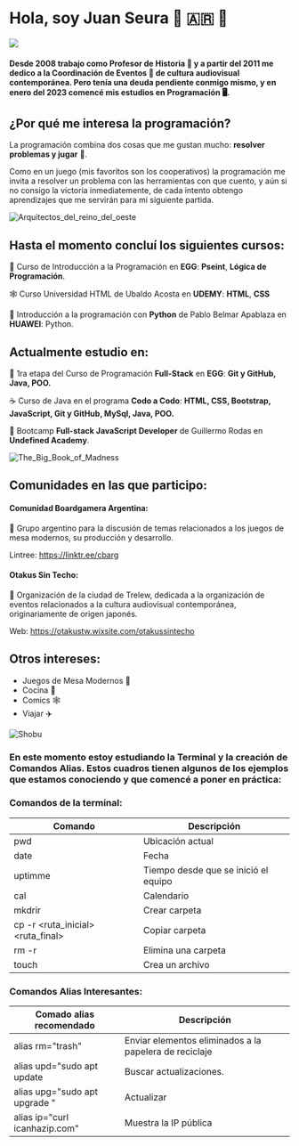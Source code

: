 # Hola, soy Juan Seura 🏫 🇦🇷 🎲 

![](https://cf.geekdo-images.com/tH-dDVwlz_WhE4jMi8yNTg__imagepagezoom/img/re8ey3wdQzGqT7Wyvw6uwEkewA4=/fit-in/1200x900/filters:no_upscale():strip_icc()/pic7379384.png)
#### Desde 2008 trabajo como **Profesor de Historia** 🏫 y a partir del 2011 me dedico a la **Coordinación de Eventos** 🥳 de cultura audiovisual contemporánea. Pero tenía una deuda pendiente conmigo mismo, y en enero del 2023 comencé mis estudios en **Programación** 🖥️. 

## ¿Por qué me interesa la programación? 
La programación combina dos cosas que me gustan mucho: **resolver problemas y jugar** 🎲. 

Como en un juego (mis favoritos son los cooperativos) la programación me invita a resolver un problema con las herramientas con que cuento, y aún si no consigo la victoria inmediatemente, de cada intento obtengo aprendizajes que me servirán para mi siguiente partida. 

![Arquitectos_del_reino_del_oeste](https://cf.geekdo-images.com/Gedf_SM_LDWGvQ_nf1zP1g__imagepage/img/hlirbHQwHFDc6yoBW7ChONldLao=/fit-in/900x600/filters:no_upscale():strip_icc()/pic7378369.png?auto=format&fit=clip&q=40&w=100) 

## Hasta el momento concluí los siguientes cursos: 

🥚 Curso de Introducción a la Programación en **EGG**: **Pseint**, **Lógica de Programación**.  

🕸️ Curso Universidad HTML de Ubaldo Acosta en **UDEMY**: **HTML**, **CSS**

🐍 Introducción a la programación con **Python** de Pablo Belmar Apablaza en **HUAWEI**: Python. 




## Actualmente estudio en:  
🥚 1ra etapa del Curso de Programación **Full-Stack** en **EGG**: **Git y GitHub, Java, POO.** 

☕ Curso de Java en el programa **Codo a Codo**: **HTML, CSS, Bootstrap, JavaScript, Git y GitHub, MySql, Java, POO.**

🐚 Bootcamp **Full-stack JavaScript Developer** de Guillermo Rodas en **Undefined Academy**.


![The_Big_Book_of_Madness](https://cf.geekdo-images.com/DYKiidTQUrAkshRPTTxV5A__imagepagezoom/img/EPZZQSrS82O4gYYPAGVblafIkHc=/fit-in/1200x900/filters:no_upscale():strip_icc()/pic7379291.png?auto=format&fit=clip&q=40&w=100) 

## Comunidades en las que participo: 

#### Comunidad Boardgamera Argentina: 

🎲 Grupo argentino para la discusión de temas relacionados a los juegos de mesa modernos, su producción y desarrollo. 

Lintree: https://linktr.ee/cbarg

#### Otakus Sin Techo: 
👺 Organización de la ciudad de Trelew, dedicada a la organización de eventos relacionados a la cultura audiovisual contemporánea, originariamente de origen japonés. 

Web: https://otakustw.wixsite.com/otakussintecho

## Otros intereses: 
* Juegos de Mesa Modernos 🎲
* Cocina 🥫
* Comics 🕸️
* Viajar ✈️


![Shobu](https://cf.geekdo-images.com/ChsD9NOlNaasadu793M7vQ__imagepage/img/27xAn41juFDj3XAT-28mjG7IGXo=/fit-in/900x600/filters:no_upscale():strip_icc()/pic7378387.png?auto=format&fit=clip&q=40&w=100) 

### En este momento estoy estudiando la Terminal y la creación de Comandos Alias. Estos cuadros tienen algunos de los ejemplos que estamos conociendo y que comencé a poner en práctica: 

### Comandos de la terminal: 

| Comando | Descripción |
|---------|-------------|
| pwd | Ubicación actual | 
| date | Fecha | 
| uptimme | Tiempo desde que se inició el equipo | 
| cal | Calendario | 
| mkdrir <nombre> | Crear carpeta | 
| cp -r <ruta_inicial><ruta_final> | Copiar carpeta | 
| rm -r <nombre> | Elimina una carpeta | 
| touch <nombre> | Crea un archivo | 




### Comandos Alias Interesantes: 

| Comado alias recomendado | Descripción | 
|--------------------------|-------------|
| alias rm="trash" | Enviar elementos eliminados a la papelera de reciclaje | 
| alias upd="sudo apt update | Buscar actualizaciones. | 
| alias upg="sudo apt upgrade " | Actualizar | 
| alias ip="curl icanhazip.com" | Muestra la IP pública | 
  

